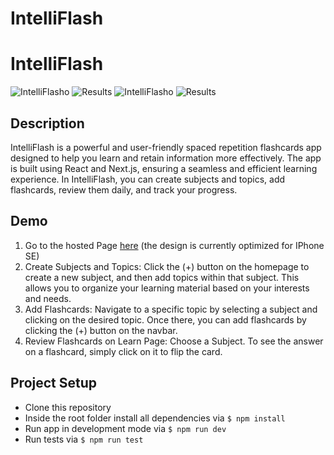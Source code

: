 # IntelliFlash
# IntelliFlash

![IntelliFlasho](https://user-images.githubusercontent.com/117512929/229495929-9c086c85-99f0-420b-98b4-81a15ad32203.png)
![Results](https://user-images.githubusercontent.com/117512929/229495931-3102c8bb-53ea-460c-8e82-3aea0ea9fa4e.png)
![IntelliFlasho](https://user-images.githubusercontent.com/117512929/229495929-9c086c85-99f0-420b-98b4-81a15ad32203.png)
![Results](https://user-images.githubusercontent.com/117512929/229495931-3102c8bb-53ea-460c-8e82-3aea0ea9fa4e.png)

## Description

IntelliFlash is a powerful and user-friendly spaced repetition
flashcards app designed to help you learn and retain information more
effectively. The app is built using React and Next.js, ensuring a
seamless and efficient learning experience. In IntelliFlash, you can
create subjects and topics, add flashcards, review them daily, and
track your progress.

## Demo

1. Go to the hosted Page [here](https://capstone-project-kappa-orpin.vercel.app/) (the design is currently optimized for IPhone SE)
1. Create Subjects and Topics: Click the (+) button
   on the homepage to create a new subject, and then add topics within
   that subject. This allows you to organize your learning material based
   on your interests and needs.
1. Add Flashcards: Navigate to a specific topic by
   selecting a subject and clicking on the desired topic. Once there, you
   can add flashcards by clicking the (+) button on the navbar.
1. Review Flashcards on Learn Page: Choose a Subject. To see the answer on a
   flashcard, simply click on it to flip the card.

## Project Setup

- Clone this repository
- Inside the root folder install all dependencies via `$ npm install`
- Run app in development mode via `$ npm run dev`
- Run tests via `$ npm run test`
